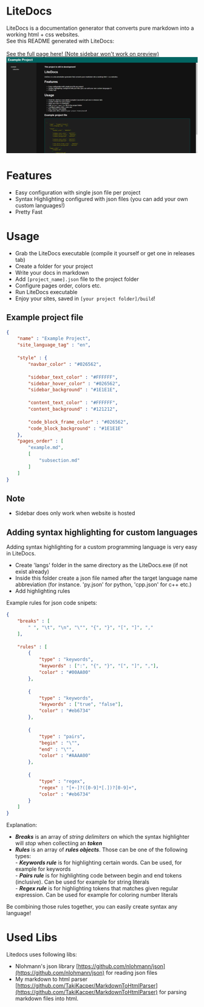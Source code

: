# LiteDocs

LiteDocs is a documentation generator that converts pure markdown into a working html + css websites.  
See this README generated with LiteDocs:
<br><br>
[See the full page here! (Note sidebar won't work on preview)](https://htmlpreview.github.io/?https://github.com/TakiKacper/LiteDocs/blob/main/ReadmeHtml.html)
![This README by LiteDocs!](example/readme_generated.png)

# Features
- Easy configuration with single json file per project
- Syntax Highlighting configured with json files (you can add your own custom languages!)
- Pretty Fast

# Usage
- Grab the LiteDocs executable (compile it yourself or get one in releases tab)
- Create a folder for your project
- Write your docs in markdown
- Add ``[project_name].json`` file to the project folder
- Configure pages order, colors etc.
- Run LiteDocs executable
- Enjoy your sites, saved in ``[your project folder]/build``!

## Example project file
```json
{
    "name" : "Example Project",
    "site_language_tag" : "en",

    "style" : {
        "navbar_color" : "#026562",

        "sidebar_text_color" : "#FFFFFF",
        "sidebar_hover_color" : "#026562",
        "sidebar_background" : "#1E1E1E",

        "content_text_color" : "#FFFFFF",
        "content_background" : "#121212",

        "code_block_frame_color" : "#026562",
        "code_block_background" : "#1E1E1E"
    },
    "pages_order" : [
        "example.md",
        [
            "subsection.md"
        ]
    ]
}
```

## Note
- Sidebar does only work when website is hosted

## Adding syntax highlighting for custom languages
Adding syntax highlighting for a custom programming language is very easy in LiteDocs.
- Create 'langs' folder in the same directory as the LiteDocs.exe (if not exist already)
- Inside this folder create a json file named after the target language name abbreviation (for instance. 'py.json' for python, 'cpp.json' for c++ etc.)
- Add highlighting rules

Example rules for json code snipets:
```json
{
    "breaks" : [
        " ", "\t", "\n", "\"", "{", "}", "[", "]", ","
    ],

    "rules" : [
        {
            "type" : "keywords",
            "keywords" : [":", "{", "}", "[", "]", ","],
            "color" : "#00AA00"
        },

        {
            "type" : "keywords",
            "keywords" : ["true", "false"],
            "color" : "#eb6734"
        },
    
        {
            "type" : "pairs",
            "begin" : "\"",
            "end" : "\"",
            "color" : "#AAAA00"
        },

        {
            "type" : "regex",
            "regex" : "[+-]?([0-9]*[.])?[0-9]+",
            "color" : "#eb6734"
        }
    ]
}
```
Explanation:
- ***Breaks*** is an array of *string delimiters* on which the syntax highlighter will *stop* when collectiing an ***token***  
- ***Rules*** is an array of ***rules objects***. Those can be one of the following types:  
      - ***Keywords rule*** is for highlighting certain words. Can be used, for example for keywords  
      - ***Pairs rule*** is for highlighting code between begin and end tokens (inclusive). Can be used for example for string literals  
      - ***Regex rule*** is for highlighting tokens that matches given regular expression. Can be used for example for coloring number literals  

Be combining those rules together, you can easily create syntax any language!

# Used Libs
Litedocs uses following libs:
- Nlohmann's json library [https://github.com/nlohmann/json](https://github.com/nlohmann/json) for reading json files
- My markdown to html parser [https://github.com/TakiKacper/MarkdownToHtmlParser](https://github.com/TakiKacper/MarkdownToHtmlParser) for parsing markdown files into html.
















